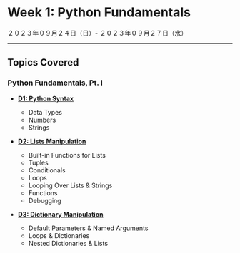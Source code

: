 # Week 1: Python Fundamentals

２０２３年０９月２４日（日）- ２０２３年０９月２７日（水）

---

## Topics Covered

### **Python Fundamentals, Pt. I**

- **[D1: Python Syntax](D1-Python_Syntax/)**
    - Data Types
    - Numbers
    - Strings

- **[D2: Lists Manipulation](D2-List_Loops_Conditionals/)**
    - Built-in Functions for Lists
    - Tuples
    - Conditionals
    - Loops
    - Looping Over Lists & Strings
    - Functions
    - Debugging

- **[D3: Dictionary Manipulation](D3-Dictionary_Manipulation/)**
    - Default Parameters & Named Arguments
    - Loops & Dictionaries
    - Nested Dictionaries & Lists